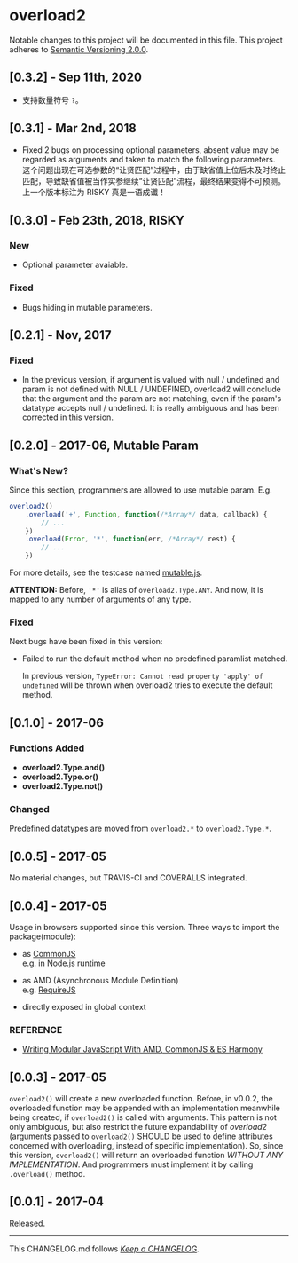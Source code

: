 #   overload2

Notable changes to this project will be documented in this file. This project adheres to [Semantic Versioning 2.0.0](http://semver.org/).

##	[0.3.2] - Sep 11th, 2020

*	支持数量符号 `?`。

##	[0.3.1] - Mar 2nd, 2018

*	Fixed 2 bugs on processing optional parameters, absent value may be regarded as arguments and taken to match the following parameters.  
	这个问题出现在可选参数的“让贤匹配”过程中，由于缺省值上位后未及时终止匹配，导致缺省值被当作实参继续“让贤匹配”流程，最终结果变得不可预测。  
	上一个版本标注为 RISKY 真是一语成谶！

##	[0.3.0] - Feb 23th, 2018, RISKY

###	New

*	Optional parameter avaiable.

###	Fixed

*	Bugs hiding in mutable parameters.

##	[0.2.1] - Nov, 2017

###	Fixed

*	In the previous version, if argument is valued with null / undefined and param is not defined with NULL /  UNDEFINED, overload2 will conclude that the argument and the param are not matching, even if the param's datatype accepts null / undefined. It is really ambiguous and has been corrected in this version.

##	[0.2.0] - 2017-06, Mutable Param

###	What's New?

Since this section, programmers are allowed to use mutable param. E.g.
```javascript
overload2()
	.overload('+', Function, function(/*Array*/ data, callback) {
		// ...
	})
	.overload(Error, '*', function(err, /*Array*/ rest) {
		// ...
	})
```

For more details, see the testcase named [mutable.js](./test/mutable.js).

__ATTENTION:__
Before, `'*'` is alias of `overload2.Type.ANY`. And now, it is mapped to any number of arguments of any type.

###	Fixed

Next bugs have been fixed in this version:

*	Failed to run the default method when no predefined paramlist matched.

	In previous version, `TypeError: Cannot read property 'apply' of undefined` will be thrown when overload2 tries to execute the default method.


##	[0.1.0] - 2017-06

###	Functions Added

*	__overload2.Type.and()__  
*	__overload2.Type.or()__  
*	__overload2.Type.not()__  

###	Changed

Predefined datatypes are moved from `overload2.*` to `overload2.Type.*`.

##	[0.0.5] - 2017-05

No material changes, but TRAVIS-CI and COVERALLS integrated.

##	[0.0.4] - 2017-05

Usage in browsers supported since this version. Three ways to import the package(module):

*	as [CommonJS](http://www.commonjs.org)  
	e.g. in Node.js runtime

*	as AMD (Asynchronous Module Definition)  
	e.g. [RequireJS](http://www.requirejs.org)

*	directly exposed in global context  

###	REFERENCE

*	[Writing Modular JavaScript With AMD, CommonJS & ES Harmony](https://addyosmani.com/writing-modular-js/)

##	[0.0.3] - 2017-05

``overload2()`` will create a new overloaded function. Before, in v0.0.2, the overloaded function may be appended with an implementation meanwhile being created, if ``overload2()`` is called with arguments. This pattern is not only ambiguous, but also restrict the future expandability of *overload2* (arguments passed to ``overload2()`` SHOULD be used to define attributes concerned with overloading, instead of specific implementation). So, since this version, ``overload2()`` will return an overloaded function _WITHOUT ANY IMPLEMENTATION_. And programmers must implement it by calling ``.overload()`` method.

##	[0.0.1] - 2017-04

Released.

---
This CHANGELOG.md follows [*Keep a CHANGELOG*](http://keepachangelog.com/).
